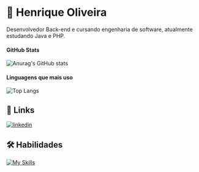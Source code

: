 
# 🧠 Henrique Oliveira
Desenvolvedor Back-end e cursando engenharia de software, atualmente estudando Java e PHP.


#### GitHub Stats

![Anurag's GitHub stats](https://github-readme-stats.vercel.app/api?username=Henrique-O-Santana&show_icons=true&theme=neon&hide_title=true&text_color=FFF&icon_color=37ebf3&hide=stars)

#### Linguagens que  mais uso
 
![Top Langs](https://github-readme-stats-git-masterrstaa-rickstaa.vercel.app/api/top-langs/?username=Henrique-O-Santana&theme=neon&hide_title=true&text_color=FFF)

## 🔗 Links

[![linkedin](https://img.shields.io/badge/linkedin-black?style=for-the-badge)](https://www.linkedin.com/in/henrique-oliveira-de-santana/)



## 🛠 Habilidades

[![My Skills](https://skillicons.dev/icons?i=html,css,php,laravel,js,jquery,vue,java,spring)](https://skillicons.dev)



<!--
**Henrique-O-Santana/Henrique-O-Santana** is a ✨ _special_ ✨ repository because its `README.md` (this file) appears on your GitHub profile.

Here are some ideas to get you started:

- 🔭 I’m currently working on ...
- 🌱 I’m currently learning ...
- 👯 I’m looking to collaborate on ...
- 🤔 I’m looking for help with ...
- 💬 Ask me about ...
- 📫 How to reach me: ...
- 😄 Pronouns: ...
- ⚡ Fun fact: ...
-->
